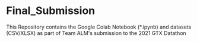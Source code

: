 # Final_Submission
This Repository contains the Google Colab Notebook (*.ipynb) and datasets (CSV/XLSX) as part of Team ALM's submission to the 2021 GTX Datathon
